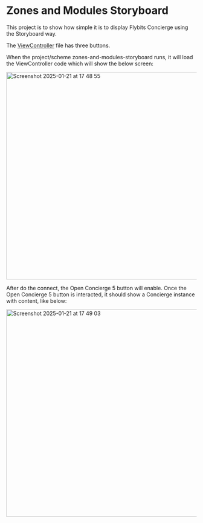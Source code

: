 # Zones and Modules Storyboard

This project is to show how simple it is to display Flybits Concierge using the Storyboard way.

The [ViewController](/ViewController.swift) file has three buttons.

When the project/scheme zones-and-modules-storyboard runs, it will load the ViewController code which will show the below screen:

<img width="549" alt="Screenshot 2025-01-21 at 17 48 55" src="https://github.com/user-attachments/assets/dba1f13a-1708-45d8-b402-8e5082fc33dc" />

After do the connect, the Open Concierge 5 button will enable.
Once the Open Concierge 5 button is interacted, it should show a Concierge instance with content, like below:

<img width="549" alt="Screenshot 2025-01-21 at 17 49 03" src="https://github.com/user-attachments/assets/27bd3ceb-5979-487b-b454-5c8008093b18" />
